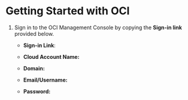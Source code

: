 # Getting Started with OCI <br>

1. Sign in to the OCI Management Console by copying the **Sign-in link** provided below.

   * **Sign-in Link**: **<inject key="ocisigninurl" enableCopy="true" />**
  
   * **Cloud Account Name:**  <inject key="tenantdomainname"></inject>
   
   * **Domain:** <inject key="aaddomain"></inject>

   * **Email/Username:** <inject key="AzureAdUserEmail"></inject>

   * **Password:** <inject key="AzureAdUserPassword"></inject>

   


   
